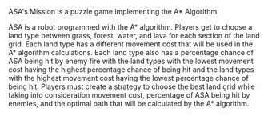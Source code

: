 ASA's Mission is a puzzle game implementing the A* Algorithm

ASA is a robot programmed with the A* algorithm. Players get to choose a land type between grass, forest, water, and lava for each section of the land grid. Each land type has a different movement cost that will be used in the A* algorithm calculations. Each land type also has a percentage chance of ASA being hit by enemy fire with the land types with the lowest movement cost having the highest percentage chance of being hit and the land types with the highest movement cost having the lowest percentage chance of being hit. Players must create a strategy to choose the best land grid while taking into consideration movement cost, percentage of ASA being hit by enemies, and the optimal path that will be calculated by the A* algorithm.
